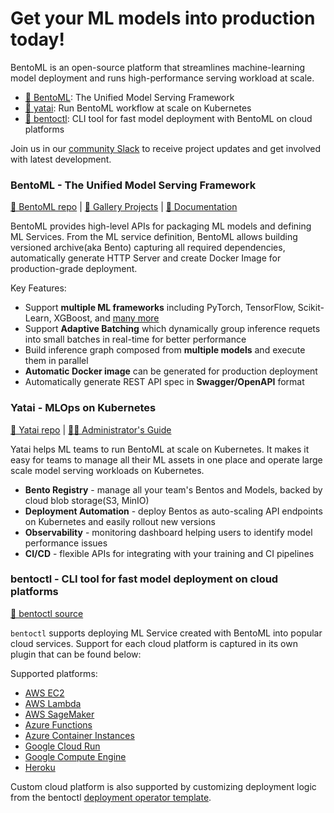 # Get your ML models into production today!

BentoML is an open-source platform that streamlines machine-learning model deployment and runs high-performance serving workload at scale.

- [🍱 BentoML](https://github.com/bentoml/BentoML): The Unified Model Serving Framework
- [🦄️ yatai](https://github.com/bentoml/yatai): Run BentoML workflow at scale on Kubernetes
- [🚀 bentoctl](https://github.com/bentoml/bentoctl): CLI tool for fast model deployment with BentoML on cloud platforms

Join us in our [community Slack](https://join.slack.com/t/bentoml/shared_invite/enQtNjcyMTY3MjE4NTgzLTU3ZDc1MWM5MzQxMWQxMzJiNTc1MTJmMzYzMTYwMjQ0OGEwNDFmZDkzYWQxNzgxYWNhNjAxZjk4MzI4OGY1Yjg) to receive project updates and get involved with latest development.


### BentoML - The Unified Model Serving Framework

[🍱 BentoML repo](https://github.com/bentoml/BentoML) | [🎨 Gallery Projects](https://github.com/bentoml/gallery) | [📖 Documentation](http://docs.bentoml.org)


BentoML provides high-level APIs for packaging ML models and defining ML Services. From the ML service definition, BentoML allows building versioned archive(aka Bento) capturing all required dependencies, automatically generate HTTP Server and create Docker Image for production-grade deployment.

Key Features:
* Support **multiple ML frameworks** including PyTorch, TensorFlow, Scikit-Learn, XGBoost, and [many more](https://docs.bentoml.org/en/latest/frameworks/index.html)
* Support **Adaptive Batching** which dynamically group inference requets into small batches in real-time for better performance
* Build inference graph composed from **multiple models** and execute them in parallel
* **Automatic Docker image** can be generated for production deployment
* Automatically generate REST API spec in **Swagger/OpenAPI** format


### Yatai - MLOps on Kubernetes

[🦄️ Yatai repo](https://github.com/bentoml/BentoML) | [👩‍🚀 Administrator's Guide](https://github.com/bentoml/yatai/blob/main/docs/sys-admin-guide.md)

Yatai helps ML teams to run BentoML at scale on Kubernetes. It makes it easy for teams to manage all their ML assets in one place and operate large scale model serving workloads on Kubernetes.

* **Bento Registry** - manage all your team's Bentos and Models, backed by cloud blob storage(S3, MinIO)
* **Deployment Automation** - deploy Bentos as auto-scaling API endpoints on Kubernetes and easily rollout new versions
* **Observability** - monitoring dashboard helping users to identify model performance issues
* **CI/CD** - flexible APIs for integrating with your training and CI pipelines


### bentoctl - CLI tool for fast model deployment on cloud platforms

[🚀 bentoctl source](https://github.com/bentoml/bentoctl)

`bentoctl` supports deploying ML Service created with BentoML into popular cloud services. Support for each cloud platform is captured in its own plugin that can be found below:

Supported platforms:
* [AWS EC2](https://github.com/bentoml/aws-ec2-deploy)
* [AWS Lambda](https://github.com/bentoml/aws-lambda-deploy)
* [AWS SageMaker](https://github.com/bentoml/aws-sagemaker-deploy)
* [Azure Functions](https://github.com/bentoml/azure-functions-deploy)
* [Azure Container Instances](https://github.com/bentoml/azure-container-instances-deploy)
* [Google Cloud Run](https://github.com/bentoml/google-cloud-run-deploy)
* [Google Compute Engine](https://github.com/bentoml/google-compute-engine-deploy)
* [Heroku](https://github.com/bentoml/heroku-deploy)

Custom cloud platform is also supported by customizing deployment logic from the bentoctl [deployment operator template](https://github.com/bentoml/bentoctl-operator-template).
